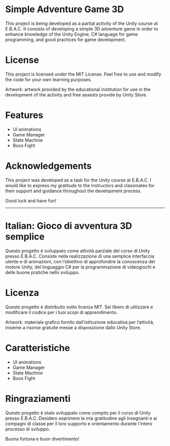 # Simple Adventure Game 3D

This project is being developed as a partial activity of the Unity course at E.B.A.C. It consists of developing a simple 3D adventure game in order to enhance knowledge of the Unity Engine, C# language for game programming, and good practices for game development.

# License
This project is licensed under the MIT License. Feel free to use and modify the code for your own learning purposes.

Artwork: artwork provided by the educational institution for use in the development of the activity and free assests provide by Unity Store.

# Features

- UI animations
- Game Manager
- State Machine
- Boos Fight
  
# Acknowledgements
This project was developed as a task for the Unity course at E.B.A.C.  I would like to express my gratitude to the instructors and classmates for their support and guidance throughout the development process.

Good luck and have fun!

-------------------------

# Italian: Gioco di avventura 3D semplice

Questo progetto è sviluppato come attività parziale del corso di Unity presso E.B.A.C.
Consiste nella realizzazione di una semplice interfaccia utente e di animazioni, con l’obiettivo di approfondire la conoscenza del motore Unity, del linguaggio C# per la programmazione di videogiochi e delle buone pratiche nello sviluppo. 

# Licenza
Questo progetto è distribuito sotto licenza MIT. Sei libero di utilizzare e modificare il codice per i tuoi scopi di apprendimento.

Artwork: materiale grafico fornito dall’istituzione educativa per l’attività, insieme a risorse gratuite messe a disposizione dallo Unity Store. 

# Caratteristiche

- UI animations
- Game Manager
- State Machine
- Boos Fight

# Ringraziamenti
Questo progetto è stato sviluppato come compito per il corso di Unity presso E.B.A.C. Desidero esprimere la mia gratitudine agli insegnanti e ai compagni di classe per il loro supporto e orientamento durante l'intero processo di sviluppo.

Buona fortuna e buon divertimento!